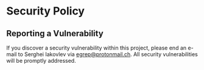 # Security Policy

## Reporting a Vulnerability

If you discover a security vulnerability within this project, please
end an e-mail to Serghei Iakovlev via egrep@protonmail.ch. All security
vulnerabilities will be promptly addressed.
